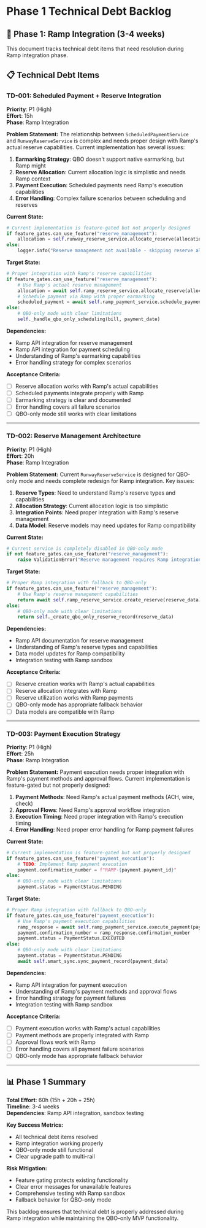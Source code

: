 # Phase 1 Technical Debt Backlog

## **🎯 Phase 1: Ramp Integration (3-4 weeks)**

This document tracks technical debt items that need resolution during Ramp integration phase.

## **📋 Technical Debt Items**

### **TD-001: Scheduled Payment + Reserve Integration**
**Priority**: P1 (High)  
**Effort**: 15h  
**Phase**: Ramp Integration  

**Problem Statement:**
The relationship between `ScheduledPaymentService` and `RunwayReserveService` is complex and needs proper design with Ramp's actual reserve capabilities. Current implementation has several issues:

1. **Earmarking Strategy**: QBO doesn't support native earmarking, but Ramp might
2. **Reserve Allocation**: Current allocation logic is simplistic and needs Ramp context
3. **Payment Execution**: Scheduled payments need Ramp's execution capabilities
4. **Error Handling**: Complex failure scenarios between scheduling and reserves

**Current State:**
```python
# Current implementation is feature-gated but not properly designed
if feature_gates.can_use_feature("reserve_management"):
    allocation = self.runway_reserve_service.allocate_reserve(allocation_data)
else:
    logger.info("Reserve management not available - skipping reserve allocation")
```

**Target State:**
```python
# Proper integration with Ramp's reserve capabilities
if feature_gates.can_use_feature("reserve_management"):
    # Use Ramp's actual reserve management
    allocation = await self.ramp_reserve_service.allocate_reserve(allocation_data)
    # Schedule payment via Ramp with proper earmarking
    scheduled_payment = await self.ramp_payment_service.schedule_payment(payment_data)
else:
    # QBO-only mode with clear limitations
    self._handle_qbo_only_scheduling(bill, payment_date)
```

**Dependencies:**
- Ramp API integration for reserve management
- Ramp API integration for payment scheduling
- Understanding of Ramp's earmarking capabilities
- Error handling strategy for complex scenarios

**Acceptance Criteria:**
- [ ] Reserve allocation works with Ramp's actual capabilities
- [ ] Scheduled payments integrate properly with Ramp
- [ ] Earmarking strategy is clear and documented
- [ ] Error handling covers all failure scenarios
- [ ] QBO-only mode still works with clear limitations

---

### **TD-002: Reserve Management Architecture**
**Priority**: P1 (High)  
**Effort**: 20h  
**Phase**: Ramp Integration  

**Problem Statement:**
Current `RunwayReserveService` is designed for QBO-only mode and needs complete redesign for Ramp integration. Key issues:

1. **Reserve Types**: Need to understand Ramp's reserve types and capabilities
2. **Allocation Strategy**: Current allocation logic is too simplistic
3. **Integration Points**: Need proper integration with Ramp's reserve management
4. **Data Model**: Reserve models may need updates for Ramp compatibility

**Current State:**
```python
# Current service is completely disabled in QBO-only mode
if not feature_gates.can_use_feature("reserve_management"):
    raise ValidationError("Reserve management requires Ramp integration")
```

**Target State:**
```python
# Proper Ramp integration with fallback to QBO-only
if feature_gates.can_use_feature("reserve_management"):
    # Use Ramp's reserve management capabilities
    return await self.ramp_reserve_service.create_reserve(reserve_data)
else:
    # QBO-only mode with clear limitations
    return self._create_qbo_only_reserve_record(reserve_data)
```

**Dependencies:**
- Ramp API documentation for reserve management
- Understanding of Ramp's reserve types and capabilities
- Data model updates for Ramp compatibility
- Integration testing with Ramp sandbox

**Acceptance Criteria:**
- [ ] Reserve creation works with Ramp's actual capabilities
- [ ] Reserve allocation integrates with Ramp
- [ ] Reserve utilization works with Ramp payments
- [ ] QBO-only mode has appropriate fallback behavior
- [ ] Data models are compatible with Ramp

---

### **TD-003: Payment Execution Strategy**
**Priority**: P1 (High)  
**Effort**: 25h  
**Phase**: Ramp Integration  

**Problem Statement:**
Payment execution needs proper integration with Ramp's payment methods and approval flows. Current implementation is feature-gated but not properly designed:

1. **Payment Methods**: Need Ramp's actual payment methods (ACH, wire, check)
2. **Approval Flows**: Need Ramp's approval workflow integration
3. **Execution Timing**: Need proper integration with Ramp's execution timing
4. **Error Handling**: Need proper error handling for Ramp payment failures

**Current State:**
```python
# Current implementation is feature-gated but not properly designed
if feature_gates.can_use_feature("payment_execution"):
    # TODO: Implement Ramp payment execution
    payment.confirmation_number = f"RAMP-{payment.payment_id}"
else:
    # QBO-only mode with clear limitations
    payment.status = PaymentStatus.PENDING
```

**Target State:**
```python
# Proper Ramp integration with fallback to QBO-only
if feature_gates.can_use_feature("payment_execution"):
    # Use Ramp's payment execution capabilities
    ramp_response = await self.ramp_payment_service.execute_payment(payment_data)
    payment.confirmation_number = ramp_response.confirmation_number
    payment.status = PaymentStatus.EXECUTED
else:
    # QBO-only mode with clear limitations
    payment.status = PaymentStatus.PENDING
    await self.smart_sync.sync_payment_record(payment_data)
```

**Dependencies:**
- Ramp API integration for payment execution
- Understanding of Ramp's payment methods and approval flows
- Error handling strategy for payment failures
- Integration testing with Ramp sandbox

**Acceptance Criteria:**
- [ ] Payment execution works with Ramp's actual capabilities
- [ ] Payment methods are properly integrated with Ramp
- [ ] Approval flows work with Ramp
- [ ] Error handling covers all payment failure scenarios
- [ ] QBO-only mode has appropriate fallback behavior

---

## **📊 Phase 1 Summary**

**Total Effort**: 60h (15h + 20h + 25h)  
**Timeline**: 3-4 weeks  
**Dependencies**: Ramp API integration, sandbox testing  

**Key Success Metrics:**
- All technical debt items resolved
- Ramp integration working properly
- QBO-only mode still functional
- Clear upgrade path to multi-rail

**Risk Mitigation:**
- Feature gating protects existing functionality
- Clear error messages for unavailable features
- Comprehensive testing with Ramp sandbox
- Fallback behavior for QBO-only mode

This backlog ensures that technical debt is properly addressed during Ramp integration while maintaining the QBO-only MVP functionality.
